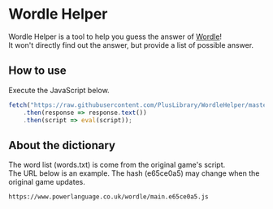 # Wordle Helper

Wordle Helper is a tool to help you guess the answer of [Wordle](https://powerlanguage.co.uk/wordle/)!<br>
It won't directly find out the answer, but provide a list of possible answer.

## How to use

Execute the JavaScript below.

```javascript
fetch("https://raw.githubusercontent.com/PlusLibrary/WordleHelper/master/main.js")
    .then(response => response.text())
    .then(script => eval(script));
```

## About the dictionary

The word list (words.txt) is come from the original game's script.<br>
The URL below is an example. The hash (e65ce0a5) may change when the original game updates.

```
https://www.powerlanguage.co.uk/wordle/main.e65ce0a5.js
```


